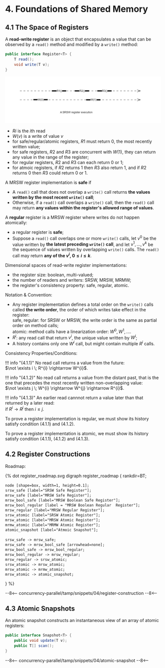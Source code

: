 # 4. Foundations of Shared Memory
## 4.1 The Space of Registers

A **read-write register** is an object that encapsulates a value that can be observed by a `read()` method and modified by a `write()` method:

``` java
public interface Register<T> {
    T read();
    void write(T v);
}
```

![A SRSW register execution](images/srsw-register-execution.png)

- $Ri$ is the $i$th read
- $W(v)$ is a write of value $v$
- for safe/regular/atomic registers, $R1$ must return 0, the most recently written value;
- for safe registers, $R2$ and $R3$ are concurrent with $W(1)$, they can return any value in the range of the register;
- for regular registers, $R2$ and $R3$ can each return 0 or 1;
- for atmoic registers, if $R2$ returns 1 then $R3$ also return 1, and if $R2$ returns 0 then $R3$ could return 0 or 1.


A MRSW register implementation is **safe** if

- A `read()` call that does not overlap a `write()` call returns **the values written by the most recent `write()` call**;
- Otherwise, if a `read()` call overlaps a `write()` call, then the `read()` call may return **any values within the register's allowed range of values**.

A **regular** register is a MRSW register where writes do not happen atomically:

- a regular register is **safe**;
- Suppose a `read()` call overlaps one or more `write()` calls, let $v^{0}$ be the value written by **the latest preceding `write()` call**, and let $v^{1}, ..., v^{k}$ be the sequence of values written by overlapping `write()` calls. The `read()` call may return **any of the $v^{i}$, $0 \le i \le k$**.


Dimensional spaces of read-write register implementations:

- the register size: boolean, multi-valued;
- the number of readers and writers: SRSW, MRSW, MRMW;
- the register's consistency property: safe, regular, atomic.

Notation & Convention:

- Any register implementation defines a total order on the `write()` calls called **the write order**, the order of which writes take effect in the register:<br/>
safe, regular: for SRSW or MRSW, the write order is the same as partial order on method calls;<br/>
atomic: method calls have a linearization order: $W^{0}, W^{1}, ...$.<br/>
- $R^{i}$: any read call that return $v^{i}$, the unique value written by $W^{i}$;
- A history contains only one $W^{i}$ call, but might contain multiple $R^{i}$ calls.

Consistency Properties/Conditions:

!!! info "(4.1.1)"
    No read call returns a value from the future:<br/>
    $\not \exists i \; R^{i} \rightarrow W^{i}$.

!!! info "(4.1.2)"
    No read call returns a value from the distant past, that is the one that precedes the most recently written non-overlapping value: <br/>
    $\not \exists j \; W^{i} \rightarrow W^{j} \rightarrow R^{i}$.

!!! info "(4.1.3)"
    An earlier read cannnot return a value later than that returned by a later read: <br/>
    if $R^{i} \rightarrow R^{j}$ then $i \le j$.

To prove a register implementation is regular, we must show its history satisfy condition (4.1.1) and (4.1.2).

To prove a register implementation is atomic, we must show its history satisfy condition (4.1.1), (4.1.2) and (4.1.3).

## 4.2 Register Constructions

Roadmap:

<div>
{% dot register_roadmap.svg
digraph register_roadmap {
    rankdir=BT;

    node [shape=box, width=1, height=0.1];
    srsw_safe [label="SRSW Safe Register"];
    mrsw_safe [label="MRSW Safe Register"];
    mrsw_bool_safe [label="MRSW Boolean Safe Register"];
    mrsw_bool_regular [label = "MRSW Boolean Regular  Register"];
    mrsw_regular [label="MRSW Regular Register"];
    srsw_atomic [label="SRSW Atomic Register"];
    mrsw_atomic [label="MRSW Atomic Register"];
    mrmw_atomic [label="MRMW Atomic Register"];
    atomic_snapshot [label="Atmoic Snapshot"];

    srsw_safe -> mrsw_safe;
    mrsw_safe -> mrsw_bool_safe [arrowhead=none];
    mrsw_bool_safe -> mrsw_bool_regular;
    mrsw_bool_regular -> mrsw_regular;
    mrsw_regular -> srsw_atomic;
    srsw_atomic -> mrsw_atomic;
    mrsw_atomic -> mrmw_atomic;
    mrsw_atomic -> atomic_snapshot;
}
%}
</div>

--8<--
concurrency-parallel/tamp/snippets/04/register-construction
--8<--

## 4.3 Atomic Snapshots

An atomic snapshot constructs an instantaneous view of an array of atomic registers:

``` java
public interface Snapshot<T> {
    public void update(T v);
    public T[] scan();
}
```

--8<--
concurrency-parallel/tamp/snippets/04/atomic-snapshot
--8<--
